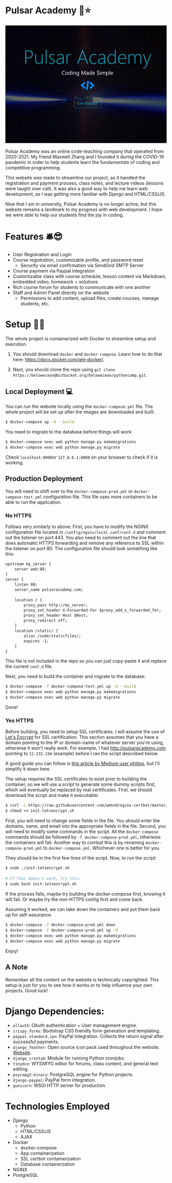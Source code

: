 # Pulsar Academy 🚀⭐

![Pulsar Academy Thumbnail](pulsaracademy.png)

Pulsar Academy was an online code-teaching company that operated from 2020-2021. My friend Maxwell Zhang and I founded it during the COVID-19 pandemic in order to help students learn the fundamentals of coding and competitive programming. 

This website was made to streamline our project, as it handled the registration and payment process, class notes, and lecture videos (lessons were taught over call). It was also a good way to help me learn web development, as I was getting more familiar with Django and HTML/CSS/JS.

Now that I am in university, Pulsar Academy is no longer active, but this website remains a landmark to my progress with web development. I hope we were able to help our students find the joy in coding.

# Features 🛎😎
- User Registration and Login 
- Course registration, customizable profile, and password reset
    - Security via email confirmation via SendGrid SMTP Server
- Course payment via Paypal integration
- Customizable class with course schedule, lesson content via Markdown, embedded video, homework + solutions
- Rich course forum for students to communicate with one another
- Staff and Admin Panel directly on the website
    - Permissions to add content, upload files, create courses, manage students, etc.

# Setup 🧑‍🍳

The whole project is containerized with Docker to streamline setup and execution.

1. You should download `docker` and `docker-compose`. Learn how to do that here: https://docs.docker.com/get-docker/.

2. Next, you should clone the repo using `git clone https://belowocean@bitbucket.org/belowocean/pythoncamp.git`.

## Local Deployment 💻

You can run the website locally using the `docker-compose.yml` file. The whole project will be set up after the images are downloaded and built.

```bash
$ docker-compose up -d --build
```

You need to migrate to the database before things will work:

```bash
$ docker-compose exec web python manage.py makemigrations
$ docker-compose exec web python manage.py migrate
```

Check `localhost:8000`or `127.0.0.1:8000` on your browser to check if it is working. 

## Production Deployment

You will need to shift over to the `docker-compose-prod.yml` or `docker-compose-test.yml` configuration file. This file uses more containers to be able to run the application.

### No HTTPS

Follows very similarly to above. First, you have to modify the NGINX configuration file located in `/config/nginx/local.conf/conf.d` and comment out the listener on port 443. You also need to comment out the line that does  automatic HTTPS forwarding and remove any reference to SSL within the listener on port 80. The configuration file should look something like this:

```nginx
upstream my_server {
    server web:80;
}
server {
    listen 80;
    server_name pulsaracademy.com;

    location / {
        proxy_pass http://my_server;
        proxy_set_header X-Forwarded-For $proxy_add_x_forwarded_for;
        proxy_set_header Host $Host;
        proxy_redirect off;
    }
    location /static/ {
        alias /code/staticfiles/;
        expires -1;
    }
}
```

This file is not included in the repo so you can just copy-paste it and replace the current `conf.d` file.

Next, you need to build the container and migrate to the database:

```bash
$ docker-compose -f docker-compose-test.yml up -d --build
$ docker-compose exec web python manage.py makemigrations
$ docker-compose exec web python manage.py migrate
```

Done!

### Yes HTTPS

Before building, you need to setup SSL certificates. I will assume the use of [Let's Encrypt](https://letsencrypt.org/) for SSL certification. This section assumes that you have a domain pointing to the IP or domain-name of whatever server you're using, otherwise it won't really work. For example, I had http://pulsaracademy.com pointing to `12.232.194` (example) before I ran the script described below.

A good guide you can follow is [this article by Medium user philipp](https://pentacent.medium.com/nginx-and-lets-encrypt-with-docker-in-less-than-5-minutes-b4b8a60d3a71), but I'll simplify it down here. 

The setup requires the SSL certificates to exist prior to building the container, so we will use a script to generate some dummy scripts first, which will eventually be replaced by real certificates. First, we should download the script and make it executable:

```bash
$ curl -L https://raw.githubusercontent.com/wmnnd/nginx-certbot/master/init-letsencrypt.sh > init-letsencrypt.sh
$ chmod +x init-letsencrypt.sh
```

First, you will need to change some fields in the file. You should enter the domains, name, and email into the appropriate fields in the file. Second, you will need to modify some commands in the script. All the `docker-compose` commands should be followed by `-f docker-compose-prod.yml`, otherwise the containers will fail. Another way to combat this is by renaming `docker-compose-prod.yml` to `docker-compose.yml`. Whichever one is better for you.

They should be in the first few lines of the script. Now, to run the script:

```bash
$ sudo ./init-letsencrypt.sh

# If that doesn't work, try this:
$ sudo bash init-letsencrypt.sh
```

If the process fails, maybe try building the docker-compose first, knowing it will fail. Or maybe try the non-HTTPS config first and come back. 

Assuming it worked, we can take down the containers and put them back up for self-assurance.

```bash
$ docker-compose -f docker-compose-prod.yml down
$ docker-compose -f docker-compose-prod.yml up -d
$ docker-compose exec web python manage.py makemigrations
$ docker-compose exec web python manage.py migrate
```

Enjoy! 

## A Note

Remember all the content on the website is technically copyrighted. This setup is just for you to see how it works or to help influence your own projects. Good luck!

# Django Dependencies:
- `allauth`: OAuth authentication + User management engine.
- `crispy_forms`: Bootstrap CSS friendly form generation and templating.
- `paypal.standard.ipn`: PayPal integration. Collects the return signal after successful payments. 
- `django_feather`: Open source icon pack used throughout the website. [Website](https://feathericons.com/).
- `django_crontab`: Module for running Python cronjobs.
- `tinymce`: WYSIWYG editor for forums, class content, and general text editing. 
- `psycopg2-binary`: PostgreSQL engine for Python projects.
- `django-paypal`: PayPal form integration.
- `gunicorn`: WSGI HTTP server for production.

# Technologies Employed
- Django
  - Python
  - HTML/CSS/JS
  - AJAX
- Docker
  - docker-compose
  - App containerization
  - SSL certbot containerization
  - Database containerzation
- NGINX
- PostgreSQL

